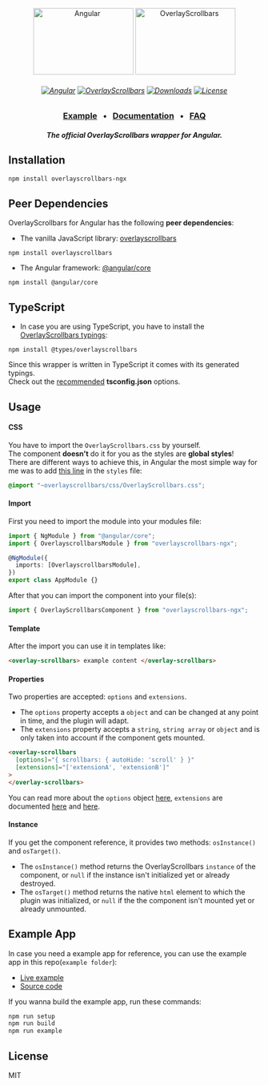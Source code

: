 <p align="center">
    <a href="https://angular.io/"><img src="https://kingsora.github.io/OverlayScrollbars/frameworks/angular/logo.svg" width="200" height="133" alt="Angular"></a>
    <a href="https://kingsora.github.io/OverlayScrollbars/"><img src="https://kingsora.github.io/OverlayScrollbars/design/logo.svg" width="200" height="133" alt="OverlayScrollbars"></a>
</p>
<h6 align="center">
    <a href="https://github.com/angular/angular"><img src="https://img.shields.io/badge/Angular-%3E=7.0.0-DD0031?style=flat-square&logo=Angular" alt="Angular"></a>
    <a href="https://github.com/KingSora/OverlayScrollbars"><img src="https://img.shields.io/badge/OverlayScrollbars-%5E1.10.0-36befd?style=flat-square" alt="OverlayScrollbars"></a>
    <a href="https://www.npmjs.com/package/overlayscrollbars-ngx"><img src="https://img.shields.io/npm/dt/overlayscrollbars-ngx.svg?style=flat-square" alt="Downloads"></a>
    <a href="https://github.com/KingSora/OverlayScrollbars/blob/master/packages/overlayscrollbars-ngx/LICENSE"><img src="https://img.shields.io/github/license/kingsora/overlayscrollbars.svg?style=flat-square" alt="License"></a>
</h6>
<h3 align="center">
    <a href="https://kingsora.github.io/OverlayScrollbars/frameworks/angular/">Example</a>
    &nbsp;&nbsp;&bull;&nbsp;&nbsp;
    <a href="https://kingsora.github.io/OverlayScrollbars/#!documentation">Documentation</a>
    &nbsp;&nbsp;&bull;&nbsp;&nbsp;
    <a href="https://kingsora.github.io/OverlayScrollbars/#!faq">FAQ</a>
</h3>
<h5 align="center">
    The official OverlayScrollbars wrapper for Angular.
</h5>

## Installation

```sh
npm install overlayscrollbars-ngx
```

## Peer Dependencies

OverlayScrollbars for Angular has the following **peer dependencies**:

- The vanilla JavaScript library: [overlayscrollbars](https://www.npmjs.com/package/overlayscrollbars)

```
npm install overlayscrollbars
```

- The Angular framework: [@angular/core](https://www.npmjs.com/package/@angular/core)

```
npm install @angular/core
```

## TypeScript

- In case you are using TypeScript, you have to install the [OverlayScrollbars typings](https://www.npmjs.com/package/@types/overlayscrollbars):

```
npm install @types/overlayscrollbars
```

Since this wrapper is written in TypeScript it comes with its generated typings.<br>
Check out the [recommended](https://github.com/KingSora/OverlayScrollbars#typescript) **tsconfig.json** options.

## Usage

#### CSS

You have to import the `OverlayScrollbars.css` by yourself.<br>
The component **doesn't** do it for you as the styles are **global styles**!<br>
There are different ways to achieve this, in Angular the most simple way for me was to add [this line](https://github.com/KingSora/OverlayScrollbars/blob/master/packages/overlayscrollbars-ngx/example/src/styles.css#L1) in the `styles` file:

```css
@import "~overlayscrollbars/css/OverlayScrollbars.css";
```

#### Import

First you need to import the module into your modules file:

```ts
import { NgModule } from "@angular/core";
import { OverlayscrollbarsModule } from "overlayscrollbars-ngx";

@NgModule({
  imports: [OverlayscrollbarsModule],
})
export class AppModule {}
```

After that you can import the component into your file(s):

```ts
import { OverlayScrollbarsComponent } from "overlayscrollbars-ngx";
```

#### Template

After the import you can use it in templates like:

```html
<overlay-scrollbars> example content </overlay-scrollbars>
```

#### Properties

Two properties are accepted: `options` and `extensions`.

- The `options` property accepts a `object` and can be changed at any point in time, and the plugin will adapt.
- The `extensions` property accepts a `string`, `string array` or `object` and is only taken into account if the component gets mounted.

```html
<overlay-scrollbars
  [options]="{ scrollbars: { autoHide: 'scroll' } }"
  [extensions]="['extensionA', 'extensionB']"
>
</overlay-scrollbars>
```

You can read more about the `options` object [here](https://kingsora.github.io/OverlayScrollbars/#!documentation/options), `extensions` are documented [here](https://kingsora.github.io/OverlayScrollbars/#!documentation/extensions-basics) and [here](https://kingsora.github.io/OverlayScrollbars/#!documentation/initialization).

#### Instance

If you get the component reference, it provides two methods: `osInstance()` and `osTarget()`.

- The `osInstance()` method returns the OverlayScrollbars `instance` of the component, or `null` if the instance isn't initialized yet or already destroyed.
- The `osTarget()` method returns the native `html` element to which the plugin was initialized, or `null` if the the component isn't mounted yet or already unmounted.

## Example App

In case you need a example app for reference, you can use the example app in this repo(`example folder`):

- [Live example](https://kingsora.github.io/OverlayScrollbars/frameworks/angular/)
- [Source code](https://github.com/KingSora/OverlayScrollbars/tree/master/packages/overlayscrollbars-ngx/example)

If you wanna build the example app, run these commands:

```sh
npm run setup
npm run build
npm run example
```

## License

MIT
